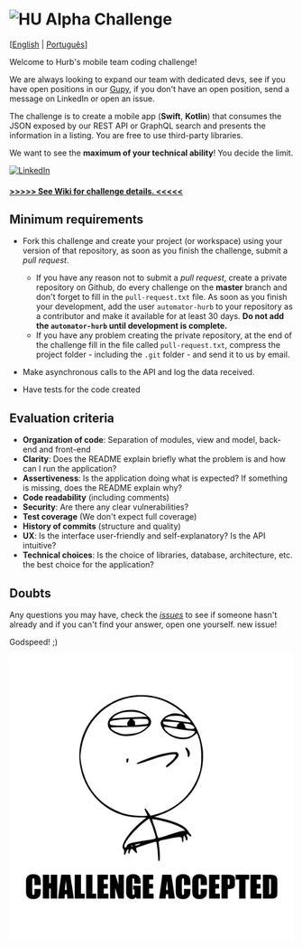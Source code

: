 # <img src="https://avatars1.githubusercontent.com/u/7063040?v=4&s=200.jpg" alt="HU" width="24" /> Alpha Challenge

[[English](README.md) | [Português](README.pt.md)]

Welcome to Hurb's mobile team coding challenge!

We are always looking to expand our team with dedicated devs, see if you have open positions in our [Gupy](https://hurb.gupy.io/), if you don't have an open position, send a message on LinkedIn or open an issue.

The challenge is to create a mobile app (**Swift**, **Kotlin**) that consumes the JSON exposed by our REST API or GraphQL search and presents the information in a listing. You are free to use third-party libraries.

We want to see the **maximum of your technical ability**! You decide the limit.

[<img alt="LinkedIn" src="https://img.shields.io/badge/LinkedIn-0077B5?style=for-the-badge&logo=linkedin&logoColor=white"/>](https://www.linkedin.com/company/hurb/)

#### [>>>>> See Wiki for challenge details. <<<<<](https://github.com/hurbcom/challenge-alpha/wiki)

## Minimum requirements

-   Fork this challenge and create your project (or workspace) using your version of that repository, as soon as you finish the challenge, submit a _pull request_.
    -   If you have any reason not to submit a _pull request_, create a private repository on Github, do every challenge on the **master** branch and don't forget to fill in the `pull-request.txt` file. As soon as you finish your development, add the user `automator-hurb` to your repository as a contributor and make it available for at least 30 days. **Do not add the `automator-hurb` until development is complete.**
    -   If you have any problem creating the private repository, at the end of the challenge fill in the file called `pull-request.txt`, compress the project folder - including the `.git` folder - and send it to us by email.
-   Make asynchronous calls to the API and log the data received.

-   Have tests for the code created

## Evaluation criteria

-   **Organization of code**: Separation of modules, view and model, back-end and front-end
-   **Clarity**: Does the README explain briefly what the problem is and how can I run the application?
-   **Assertiveness**: Is the application doing what is expected? If something is missing, does the README explain why?
-   **Code readability** (including comments)
-   **Security**: Are there any clear vulnerabilities?
-   **Test coverage** (We don't expect full coverage)
-   **History of commits** (structure and quality)
-   **UX**: Is the interface user-friendly and self-explanatory? Is the API intuitive?
-   **Technical choices**: Is the choice of libraries, database, architecture, etc. the best choice for the application?


## Doubts

Any questions you may have, check the [_issues_](https://github.com/HurbCom/challenge-alpha/issues) to see if someone hasn't already and if you can't find your answer, open one yourself. new issue!

Godspeed! ;)

<p align="center">
  <img src="ca.jpg" alt="Challange accepted" />
</p>
